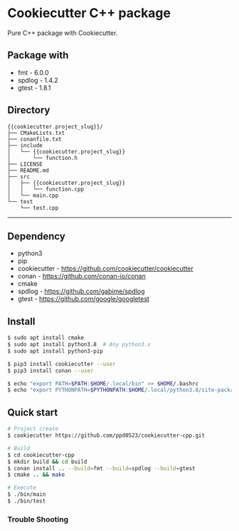 #  Cookiecutter C++ package

Pure C++ package with Cookiecutter.


## Package with
* fmt - 6.0.0
* spdlog - 1.4.2
* gtest - 1.8.1


## Directory
```
{{cookiecutter.project_slug}}/
├── CMakeLists.txt
├── conanfile.txt
├── include
│   └── {{cookiecutter.project_slug}}
│       └── function.h
├── LICENSE
├── README.md
├── src
│   ├── {{cookiecutter.project_slug}}
│   │   └── function.cpp
│   └── main.cpp
└── test
    └── test.cpp
```

---
## Dependency

* python3
* pip
* cookiecutter - https://github.com/cookiecutter/cookiecutter
* conan - https://github.com/conan-io/conan
* cmake
* spdlog - https://github.com/gabime/spdlog
* gtest - https://github.com/google/googletest


## Install

```bash
$ sudo apt install cmake
$ sudo apt install python3.8  # Any python3.x
$ sudo apt install python3-pip

$ pip3 install cookiecutter --user
$ pip3 install conan --user

$ echo "export PATH=$PATH:$HOME/.local/bin" >> $HOME/.bashrc
$ echo "export PYTHONPATH=$PYTHONPATH:$HOME/.local/python3.8/site-packages" >> $HOME/.bashrc  # Check your python3 path
```


## Quick start

```bash
# Project create
$ cookiecutter https://github.com/ppd0523/cookiecutter-cpp.git

# Build
$ cd cookiecutter-cpp
$ mkdir build && cd build
$ conan install .. --build=fmt --build=spdlog --build=gtest
$ cmake .. && make

# Execute
$ ./bin/main
$ ./bin/test
```

### Trouble Shooting
